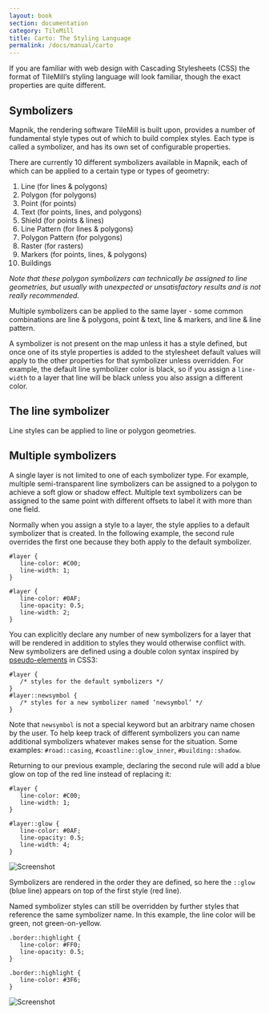 ```yaml
---
layout: book
section: documentation
category: TileMill
title: Carto: The Styling Language
permalink: /docs/manual/carto
---
```

If you are familiar with web design with Cascading Stylesheets (CSS) the format of TileMill’s styling language will look familiar, though the exact properties are quite different.

## Symbolizers

Mapnik, the rendering software TileMill is built upon, provides a number of fundamental style types out of which to build complex styles. Each type is called a symbolizer, and has its own set of configurable properties.

There are currently 10 different symbolizers available in Mapnik, each of which can be applied to a certain type or types of geometry:

1. Line (for lines & polygons)
2. Polygon (for polygons)
3. Point (for points)
4. Text (for points, lines, and polygons)
5. Shield (for points & lines)
6. Line Pattern (for lines & polygons)
7. Polygon Pattern (for polygons)
8. Raster (for rasters)
9. Markers (for points, lines, & polygons)
10. Buildings

*Note that these polygon symbolizers can technically be assigned to line geometries, but usually with unexpected or unsatisfactory results and is not really recommended.*

Multiple symbolizers can be applied to the same layer - some common combinations are line & polygons, point & text, line & markers, and line & line pattern.

A symbolizer is not present on the map unless it has a style defined, but once one of its style properties is added to the stylesheet default values will apply to the other properties for that symbolizer unless overridden. For example, the default line symbolizer color is black, so if you assign a `line-width` to a layer that line will be black unless you also assign a different color.

## The line symbolizer

Line styles can be applied to line or polygon geometries.

## Multiple symbolizers

A single layer is not limited to one of each symbolizer type. For example, multiple semi-transparent line symbolizers can be assigned to a polygon to achieve a soft glow or shadow effect. Multiple text symbolizers can be assigned to the same point with different offsets to label it with more than one field.

Normally when you assign a style to a layer, the style applies to a default symbolizer that is created. In the following example, the second rule overrides the first one because they both apply to the default symbolizer.

    #layer {
       line-color: #C00;
       line-width: 1;
    }

    #layer {
       line-color: #0AF;
       line-opacity: 0.5;
       line-width: 2;
    }

You can explicitly declare any number of new symbolizers for a layer that will be rendered in addition to styles they would otherwise conflict with. New symbolizers are defined using a double colon syntax inspired by [pseudo-elements](http://www.w3.org/TR/css3-selectors/#pseudo-elements) in CSS3:

    #layer {
       /* styles for the default symbolizers */
    }
    #layer::newsymbol {
       /* styles for a new symbolizer named ‘newsymbol’ */
    }

Note that `newsymbol` is not a special keyword but an arbitrary name chosen by the user. To help keep track of different symbolizers you can name additional symbolizers whatever makes sense for the situation. Some examples: `#road::casing`, `#coastline::glow_inner`, `#building::shadow`.

Returning to our previous example, declaring the second rule will add a blue glow on top of the red line instead of replacing it:

    #layer {
       line-color: #C00;
       line-width: 1;
    }

    #layer::glow {
       line-color: #0AF;
       line-opacity: 0.5;
       line-width: 4;
    }

![Screenshot]({{site.baseurl}}/assets/manual/symbolizer-1.png)

Symbolizers are rendered in the order they are defined, so here the `::glow` (blue line) appears on top of the first style (red line).

Named symbolizer styles can still be overridden by further styles that reference the same symbolizer name. In this example, the line color will be green, not green-on-yellow.

    .border::highlight {
       line-color: #FF0;
       line-opacity: 0.5;
    }

    .border::highlight {
       line-color: #3F6;
    }

![Screenshot]({{site.baseurl}}/assets/manual/symbolizer-2.png)

